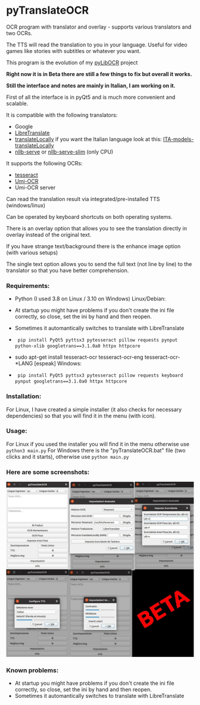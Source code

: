 # pyTranslateOCR
OCR program with translator and overlay - supports various translators and two OCRs. 

The TTS will read the translation to you in your language. Useful for video games like stories with subtitles or whatever you want.

This program is the evolution of my [pyLibOCR]( https://github.com/MoonDragon-MD/pyLibOCR) project

**Right now it is in Beta there are still a few things to fix but overall it works.**

**Still the interface and notes are mainly in Italian, I am working on it.**

First of all the interface is in pyQt5 and is much more convenient and scalable. 

It is compatible with the following translators:

- Google
- [LibreTranslate](https://github.com/LibreTranslate/LibreTranslate)
- [translateLocally]( https://github.com/XapaJIaMnu/translateLocally)  if you want the Italian language look at this: [ITA-models-translateLocally]( https://github.com/MoonDragon-MD/ITA-models-translateLocally-)
- [nllb-serve]( https://github.com/thammegowda/nllb-serve) or [nllb-serve-slim]( https://github.com/MoonDragon-MD/nllb-serve-slim) (only CPU)
  
It supports the following OCRs:

- [tesseract]( https://github.com/tesseract-ocr/tesseract)
- [Umi-OCR]( https://github.com/hiroi-sora/Umi-OCR)
- Umi-OCR server
  
Can read the translation result via integrated/pre-installed TTS (windows/linux)

Can be operated by keyboard shortcuts on both operating systems.

There is an overlay option that allows you to see the translation directly in overlay instead of the original text.

If you have strange text/background there is the enhance image option (with various setups)

The single text option allows you to send the full text (not line by line) to the translator so that you have better comprehension.

### Requirements:
- Python (I used 3.8 on Linux / 3.10 on Windows)
Linux/Debian:

- At startup you might have problems if you don't create the ini file correctly, so close, set the ini by hand and then reopen.

- Sometimes it automantically switches to translate with LibreTranslate
-      pip install PyQt5 pyttsx3 pytesseract pillow requests pynput python-xlib googletrans==3.1.0a0 httpx httpcore
- sudo apt-get install tesseract-ocr tesseract-ocr-eng tesseract-ocr-*LANG [espeak]
Windows:
-      pip install PyQt5 pyttsx3 pytesseract pillow requests keyboard pynput googletrans==3.1.0a0 httpx httpcore


### Installation:
For Linux, I have created a simple installer (it also checks for necessary dependencies) so that you will find it in the menu (with icon).

### Usage:
For Linux if you used the installer you will find it in the menu otherwise use ``` python3 main.py ```
For Windows there is the "pyTranslateOCR.bat" file (two clicks and it starts), otherwise use ``` python main.py ```

### Here are some screenshots:
![alt text](https://github.com/MoonDragon-MD/pyTranslateOCR/blob/main/img/ITA-BETA.jpg?raw=true)

### Known problems:
- At startup you might have problems if you don't create the ini file correctly, so close, set the ini by hand and then reopen.
- Sometimes it automantically switches to translate with LibreTranslate


